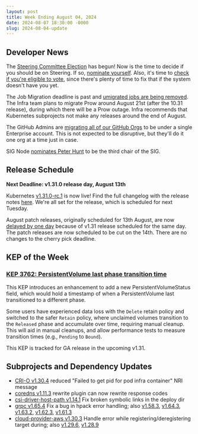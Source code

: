 ```yaml
---
layout: post
title: Week Ending August 04, 2024
date: 2024-08-07 18:30:00 -0000
slug: 2024-08-04-update
---
```


## Developer News

The [Steering Committee Election](https://github.com/kubernetes/community/tree/master/elections/steering/2024) has begun!  Now is the time to decide if you should be on Steering.  If so, [nominate yourself](https://github.com/kubernetes/community/tree/master/elections/steering/2024#candidacy-process).  Also, it's time to [check if you're eligible to vote](https://groups.google.com/a/kubernetes.io/g/dev/c/z7wmuHO-2N8), since there's plenty of time to fix that if the system doesn't have you yet.

The Job Migration deadline is past and [umigrated jobs are being removed](https://github.com/kubernetes/test-infra/issues/33226).  The Infra team plans to migrate Prow around August 21st (after the 10.31 release), during which there will be a Prow outage.  Infra recommends that Kubernetes subprojects not make any releases around the end of August.

The GitHub Admins are [migrating all of our GitHub Orgs](https://groups.google.com/a/kubernetes.io/g/dev/c/59Huu9dbqXQ) to be under a single Enterprise account.  This is not expected to be disruptive, but they'll do it one org at a time just in case.

SIG Node [nominates Peter Hunt](https://groups.google.com/a/kubernetes.io/g/dev/c/fbo7LTaRs-A) to be the third chair of the SIG.

## Release Schedule

**Next Deadline: v1.31.0 release day, August 13th**

Kubernetes [v1.31.0-rc.1](https://groups.google.com/a/kubernetes.io/g/dev/c/ASLt7rXS7jc) is now live! Find the full changelog with the release notes [here](https://github.com/kubernetes/kubernetes/blob/master/CHANGELOG/CHANGELOG-1.31.md). We're all set for the release, which is scheduled for next Tuesday.

August patch releases, originally scheduled for 13th August, are now [delayed by one day](https://groups.google.com/g/kubernetes-sig-release/c/_VPDZF-aIyc) because of v1.31 release scheduled for the same day. The patch releases are now scheduled to be cut on the 14th. There are no changes to the cherry pick deadline.

## KEP of the Week

### [KEP 3762: PersistentVolume last phase transition time](https://github.com/kubernetes/enhancements/tree/master/keps/sig-storage/3762-persistent-volume-last-phase-transition-time)

This KEP introduces an enhancement to add a new PersistentVolumeStatus field, which would hold a timestamp of when a PersistentVolume last transitioned to a different phase.

Some users have experienced data loss with the `Delete` retain policy and switched to the safer `Retain` policy, where unclaimed volumes transition to the `Released` phase and accumulate over time, requiring manual cleanup. This will aid in manual cleanups, and allow performance tests to measure transition times (e.g., `Pending` to `Bound`).

This KEP is tracked for GA release in the upcoming v1.31.

## Subprojects and Dependency Updates

* [CRI-O v1.30.4](https://github.com/cri-o/cri-o/releases/tag/v1.30.4) reduced "Failed to get pid for pod infra container" NRI message
* [coredns v1.11.3](https://github.com/coredns/coredns/releases/tag/v1.11.3) rewrite plugin can now rewrite response codes
* [csi-driver-host-path v1.14.1](https://github.com/kubernetes-csi/csi-driver-host-path/releases/tag/v1.14.1) Fix broken symbolic links in the deploy dir
* [grpc v1.65.4](https://github.com/grpc/grpc/releases/tag/v1.65.4) Fix a bug in hpack error handling; also [v1.58.3](https://github.com/grpc/grpc/releases/tag/v1.58.3), [v1.64.3](https://github.com/grpc/grpc/releases/tag/v1.64.3), [v1.63.2](https://github.com/grpc/grpc/releases/tag/v1.63.2), [v1.62.3](https://github.com/grpc/grpc/releases/tag/v1.62.3), [v1.61.3](https://github.com/grpc/grpc/releases/tag/v1.61.3)
* [cloud-provider-aws v1.30.3](https://github.com/kubernetes/cloud-provider-aws/releases/tag/v1.30.3) Handle error while registering/deregistering target during; also [v1.29.6](https://github.com/kubernetes/cloud-provider-aws/releases/tag/v1.29.6), [v1.28.9](https://github.com/kubernetes/cloud-provider-aws/releases/tag/v1.28.9)
